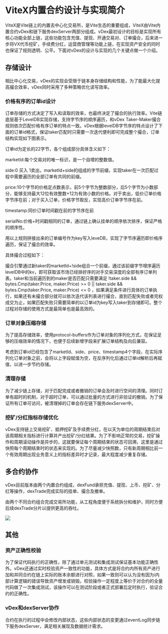 # ViteX内置合约设计与实现简介

ViteX是Vite链上的内置去中心化交易所，是Vite生态的重要组成，ViteX由Vite内置合约vDex和链下服务dexServer两部分组成。vDex最初设计的目标是实现所有核心功能全部上链，这些功能包含充值、提现、开通交易对、订单撮合，后来进一步将VX代币挖矿，手续费分红，运营商管理等功能上链，在实现资产安全的同时也保证了规则透明、公平。下面对vDex的设计与实现的几个关键点做一个介绍。

## 存储设计

相比中心化交易，vDex的实现会受限于链本身存储结构和性能，为了能最大化提高撮合效率，vDex同时采用了多种策略优化读写效率。

### 价格有序的订单id设计

订单存储的方式决定了写入和读取的效率，也最终决定了撮合的执行效率。Vite链底层基于LevelDB实现存储，支持字节序的顺序遍历，和vDex Taker-Maker撮合规则依次匹配价格有序订单的特点一致。vDex根据levelDB字节序的特点设计了下面的订单id格式，保证taker匹配时只需要一次迭代便利即可完成整个撮合，订单结构实现如下图表示。


       
订单id为定长的22字节，各个组成部分具体含义如下：

marketId:每个交易对的唯一标识，是一个自增的整数值。

side:0 买入 1卖出，marketId+side的组成的字节前缀，实现taker在一次匹配过程中需要遍历的全部订单有共同的前缀。

price:10个字节的价格定点数表示，前5个字节为整数部分，后5个字节为小数部分，能够支持最大12位有效整数+12为有效小数的价格。对于卖出，低价订单价格字节序在前；对于买入订单，价格字节取反，实现高价订单字节序在前。

timestamp:同价订单时间戳在前的字节序在前

serialNo:价格+时间戳相同的订单，通过链上确认挂单的顺序依次排序，保证严格的顺序性。

用以上规则拼接出来的订单编号作为key写入leveDB，实现了字节序遍历即价格序遍历，保证了撮合的效率。

具体撮合过程如下：

撮合引擎通过新taker的marketId+!side组合一个前缀，通过该前缀字节增序遍历levelDB中的kv，即可获取该市场已经排好序的对手交易深度的全部有序订单列表。taker和当前遍历到的maker是否匹配只需要满足 !taker.side && bytes.Cmp(taker.Price, maker.Price) >= 0 || taker.side && bytes.Cmp(taker.Price, maker.Price) <= 0 ，如果满足条件进行具体的订单执行，如果还有未撮合部分就可以依次迭代该列表进行撮合，直到匹配失败或者完权成交为止，如果匹配失败只需要简单的以订单id为key写入taker到存储即可。整个过程对存储的使用方式是最简单也是最高效的。

### 订单对象压缩存储

为了提高存储效率，使用protocol-buffers作为订单对象的序列化方式，在保证足够的压缩效率的情况下，也便于后续新增字段来扩展订单结构及向后兼容。

考虑到订单id已经包含了marketId、side、price、timestamp4个字段，在实际序列化订单对象之前，会将以上字段赋值为空，在反序列化后通过订单id解析后再赋值，以进一步节约存储。

### 清理存储

为了减少链上存储，对于匹配完成或者撤销的订单会及时进行空间的清理。同时订单有超时的机制，对于超时订单，可以通过批量的方式进行非验证的撤销。为了保证所有订单可访问，被清理掉的订单会存在链下服务dexServer中。

### 挖矿/分红指标存储优化

vDex支持链上交易挖矿、抵押挖矿及手续费分红，在以天为单位的周期结束后对该周期相关指标进行计算并产出挖矿/分红结果。为了不影响正常的交易，挖矿操作和周期滚动操作是异步的，这就要保证每个周期结束的状态可回溯，这里是通过快照每个周期结束时的状态来实现的。为了尽量减少快照数，只有新周期相比前一个有效周期出现业务意义上的指标差异时才记录，最大程度减少重复存储。

## 多合约协作

vDex目前版本由两个内置合约组成，dexFund承担充值、提现、上币、挖矿、分红等操作，dexTrade完成实际的挂单、撮合及撤单。

由两个不同合约组合完成交易所功能，从工程角度便于系统拆分和维护，同时方便后续dexTrade分片以提供更高的吞吐。

![](~https://mmbiz.qpic.cn/mmbiz_png/orUkibFL6BRf4xmrTQ1urcxBxRs9gXRpuj67LT8LhiaibibzaOt8ytVO8pn3ibWodMpwiaGEsRW50QqkIdCRcjsgFpRg/640?wx_fmt=png&tp=webp&wxfrom=5&wx_lazy=1&wx_co=1)


## 其他

### 资产正确性校验

为了保证代码执行的正确性，除了通过单元测试和集成测试保证基本功能正确性外。vDex还通过实时校验资产一致性的功能，具体方式是将合约内所有资产进行加和并同合约在链上实际的账本余额进行对照，如果一致则可以认为没有因为i内部计算逻辑的错误导致资产增发或销毁。校验操作一定程度上等价于对合约的全量代码做了一次集成测试，该操作可以在测试阶段或者正式部署后定时执行，验证合约的正确性。

### vDex和dexServer协作
合约在执行的过程中会修改内部状态，这些内部状态的变更通过eventLog同步链下服务dexServer，满足相关展现及数据统计需求。
